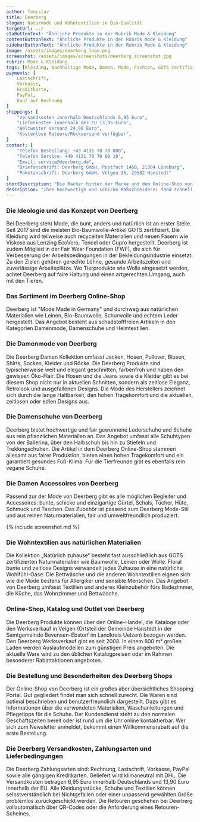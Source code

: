 ```yaml
---
author: Tomislav
title: Deerberg
slogan: Naturmode und Wohntextilien in Bio-Qualität
targetUrl: ../
ctaButtonText: "Ähnliche Produkte in der Rubrik Mode & Kleidung"
contentButtonText: "Ähnliche Produkte in der Rubrik Mode & Kleidung"
sidebarButtonText: "Ähnliche Produkte in der Rubrik Mode & Kleidung"
image: /assets/images/deerberg_logo.png
screenshot: /assets/images/screenshots/deerberg_screenshot.jpg
rubric: Mode & Kleidung
tags: [Kleidung, Nachhaltige Mode, Damen, Mode, Fashion, GOTS zertifiziert, Wohntextilien]
payments: [
    Lastschrift,
    Vorkasse,
    Kreditkarte,
    PayPal,
    Kauf auf Rechnung
]
shippings: [
    "Versandkosten innerhalb Deutschlands 6,95 Euro",
    "Lieferkosten innerhalb der EU 13,95 Euro",
    "Weltweiter Versand 24,90 Euro",
    "Kostenlose Retoure/Rückversand verfügbar",
]
contact: [
    "Telefon Bestellung: +49 4131 70 70 000",
    "Telefon Service: +49 4131 70 70 00 10",
    "Email: service@deerberg.de",
    "Briefanschrift: Deerberg GmbH, Postfach 1460, 21304 Lüneburg",
    "Paketanschrift: Deerberg GmbH, Velgen 35, 29582 Hanstedt"
]
shortDescription: "Die Macher hinter der Marke und dem Online-Shop von Deerberg sind Gabi und Stefan Deerberg. Gabi Deerberg begann 1986 mit einer Ledernähmaschine und nähte moderne Lederhosen."
description: "Ihre hochwertige und schicke Maßschneiderei fand schnell so viel Zuspruch, dass sie ausbauen musste. Als der Erfolg stetig stieg, widmete sich auch Stefan Deerberg nur noch der Produktion von umweltfreundlicher Mode „Made in Germany“. Heute ist Deerberg einer der führenden Anbieter für Öko-Lederschuhe, Naturmode und umweltverträgliche Heimtextilien. Der Firmensitz ist in der Lünebürger Heide."
---
```


### Die Ideologie und das Konzept von Deerberg

Bei Deerberg steht Mode, die bunt, anders und natürlich ist an erster Stelle. Seit 2017 sind die meisten Bio-Baumwolle-Artikel GOTS zertifiziert. Die Kleidung wird teilweise auch recycelten Materialien und neuen Fasern wie Viskose aus Lenzing EcoVero, Tencel oder Cupro hergestellt. Deerberg ist zudem Mitglied in der Fair Wear Foundation (FWF), die sich für Verbesserung der Arbeitsbedingungen in der Bekleidungsindustrie einsetzt. Zu den Zielen gehören gerechte Löhne, gesunde Arbeitszeiten und zuverlässige Arbeitsplätze. Wo Tierprodukte wie Wolle eingesetzt werden, achtet Deerberg auf faire Haltung und einen artgerechten Umgang, auch mit den Tieren.

### Das Sortiment im Deerberg Online-Shop

Deerberg ist "Mode Made in Germany" und durchweg aus natürlichen Materialien wie Leinen, Bio-Baumwolle, Schurwolle und echtem Leder hergestellt. Das Angebot besteht aus schadstofffreien Artikeln in den Kategorien Damenmode, Damenschuhe und Heimtextilien.

### Die Damenmode von Deerberg

Die Deerberg Damen Kollektion umfasst Jacken, Hosen, Pullover, Blusen, Shirts, Socken, Kleider und Röcke. Die Deerberg Produkte sind typischerweise weit und elegant geschnitten, farbenfroh und haben den gewissen Öko-Flair. Die Hosen und die Jeans sowie die Kleider gibt es bei diesem Shop nicht nur in aktuellen Schnitten, sondern als zeitlose Eleganz, Retrolook und ausgefallenen Designs. Die Mode des Herstellers zeichnet sich durch die lange Haltbarkeit, den hohen Tragekomfort und die aktuellen, zeitlosen oder edlen Designs aus.

### Die Damenschuhe von Deerberg

Deerberg bietet hochwertige und fair gewonnene Lederschuhe und Schuhe aus rein pflanzlichen Materialien an. Das Angebot umfasst alle Schuhtypen von der Ballerina, über den Halbschuh bis hin zu Stiefeln und Trekkingschuhen. Die Artikel in dem Deerberg Online-Shop stammen allesamt aus fairer Produktion, bieten einen hohen Tragekomfort und ein garantiert gesundes Fuß-Klima. Für die Tierfreunde gibt es ebenfalls rein vegane Schuhe.

### Die Damen Accessoires von Deerberg

Passend zur der Mode von Deerberg gibt es alle möglichen Begleiter und Accessoires: bunte, schicke und einzigartige Gürtel, Schals, Tücher, Hüte, Schmuck und Taschen. Das Zubehör ist passend zum Deerberg Mode-Stil und aus reinen Naturmaterialien, fair und umweltfreundlich produziert.

{% include screenshot.md %}

### Die Wohntextilien aus natürlichen Materialien

Die Kollektion „Natürlich zuhause“ besteht fast ausschließlich aus GOTS zertifizierten Naturmaterialien wie Baumwolle, Leinen oder Wolle. Floral bunte und zeitlose Designs verwandelt jedes Zuhause in eine natürliche Wohlfühl-Oase. Die Bettwäsche und die anderen Wohntextilien eignen sich wie die Mode bestens für Allergiker und sensible Menschen. Das Angebot von Deerberg umfasst Textilien und anderes Kleinzubehör fürs Badezimmer, die Küche, das Wohnzimmer und Bettwäsche.

### Online-Shop, Katalog und Outlet von Deerberg

Die Deerberg Produkte können über den Online-Handel, die Kataloge oder den Werksverkauf in Velgen (Ortsteil der Gemeinde Hanstedt in der Samtgemeinde Bevensen-Ebstorf im Landkreis Uelzen) bezogen werden. Den Deerberg Werksverkauf gibt es seit 2008. In einem 800 m² großen Laden werden Auslaufmodellen zum günstigen Preis angeboten. Die aktuelle Ware wird zu den üblichen Katalogpreisen oder im Rahmen besonderer Rabattaktionen angeboten.

### Die Bestellung und Besonderheiten des Deerberg Shops

Der Online-Shop von Deerberg ist ein großes aber übersichtliches Shopping Portal. Gut gegliedert findet man sich schnell zurecht. Die Waren sind optimal beschrieben und benutzerfreundlich dargestellt. Dazu gibt es Informationen über die verwendeten Materialien, Waschanleitungen und Pflegetipps für die Schuhe. Der Kundendienst steht zu den normalen Geschäftszeiten bereit oder ist rund um die Uhr online kontaktierbar. Wer sich zum Newsletter anmeldet, bekommt einen Willkommensrabatt auf die erste Bestellung.

### Die Deerberg Versandkosten, Zahlungsarten und Lieferbedingungen

Die Deerberg Zahlungsarten sind: Rechnung, Lastschrift, Vorkasse, PayPal sowie alle gängigen Kreditkarten. Geliefert wird klimaneutral mit DHL. Die Versandkosten betragen 6,95 Euro innerhalb Deutschlands und 13,90 Euro innerhalb der EU. Alle Kleidungsstücke, Schuhe und Textilien können selbstverständlich bei Nichtgefallen oder einer unpassend gewählten Größe problemlos zurückgeschickt werden. Die Retouren geschehen bei Deerberg vollautomatisch über QR-Codes oder die Anforderung eines Retouren-Scheines.

